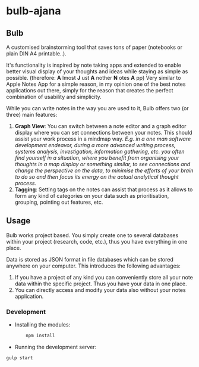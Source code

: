 # bulb-ajana
## Bulb 
A customised brainstorming tool that saves tons of paper (notebooks or plain DIN A4 printable..).

It's functionality is inspired by note taking apps and extended to enable better visual display of your thoughts and ideas while staying as simple as possible. (therefore: __A__ lmost __J__ ust __A__ nother __N__ otes __A__ pp)
Very similar to Apple Notes App for a simple reason, in my opinion one of the best notes applications out there, simply for the reason that creates the perfect combination of usability and simplicity.

While you can write notes in the way you are used to it, Bulb offers two (or three) main features:

1. __Graph View__: You can switch between a note editor and a graph editor display where you can set connections between your notes. This should assist your work process in a mindmap way. _E.g. in a one man software development endeavor, during a more advanced writing process, systems analysis, investigation, information gathering, etc. you often find yourself in a situation, where you benefit from organising your thoughts in a map display or something similar, to see connections and change the perspective on the data, to minimise the efforts of your brain to do so and then focus its energy on the actual analytical thought process._
2. __Tagging__: Setting tags on the notes can assist that process as it allows to form any kind of categories on your data such as prioritisation, grouping, pointing out features, etc.


## Usage
Bulb works project based. You simply create one to several databases within your project (research, code, etc.), thus you have everything in one place. 

Data is stored as JSON format in file databases which can be stored anywhere on your computer. 
This introduces the following advantages: 
1. If you have a project of any kind you can conveniently store all your note data within the specific project. Thus you have your data in one place. 
2. You can directly access and modify your data also without your notes application.

### Development

- Installing the modules:
  ```bash 
      npm install 
  ```
- Running the development server:
```bash
gulp start
```





